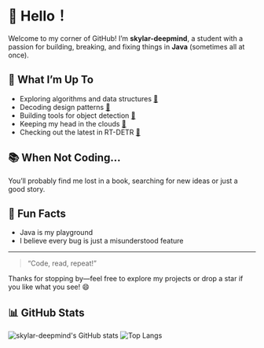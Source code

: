 # 👋 Hello！

Welcome to my corner of GitHub! I’m **skylar-deepmind**, a student with a passion for building, breaking, and fixing things in **Java** (sometimes all at once).

## 🚀 What I’m Up To
- Exploring algorithms and data structures [🔗](https://github.com/skylar-deepmind/DataStructure)
- Decoding design patterns [🔗](https://github.com/skylar-deepmind/DesignPattern)
- Building tools for object detection [🔗](https://github.com/skylar-deepmind/Tools-For-Object-Detection)
- Keeping my head in the clouds [🔗](https://github.com/skylar-deepmind/Head-in-the-clouds)
- Checking out the latest in RT-DETR [🔗](https://github.com/skylar-deepmind/RT-DETR)

## 📚 When Not Coding…
You’ll probably find me lost in a book, searching for new ideas or just a good story.

## 🎉 Fun Facts
- Java is my playground
- I believe every bug is just a misunderstood feature

---

> “Code, read, repeat!”

Thanks for stopping by—feel free to explore my projects or drop a star if you like what you see! 😄

## 📊 GitHub Stats

![skylar-deepmind's GitHub stats](https://github-readme-stats.vercel.app/api?username=skylar-deepmind&show_icons=true&theme=transparent)
![Top Langs](https://github-readme-stats.vercel.app/api/top-langs/?username=skylar-deepmind&layout=compact&theme=transparent)